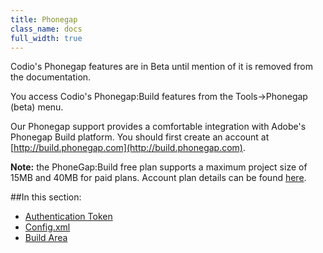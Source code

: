 ```yaml
---
title: Phonegap
class_name: docs
full_width: true
---
```


Codio's Phonegap features are in Beta until mention of it is removed from the documentation.

You access Codio's Phonegap:Build features from the Tools->Phonegap (beta) menu.

Our Phonegap support provides a comfortable integration with Adobe's Phonegap Build platform. You should first create an account at [http://build.phonegap.com](http://build.phonegap.com).

**Note:** the PhoneGap:Build free plan supports a maximum project size of 15MB and 40MB for paid plans. Account plan details can be found [here](https://build.phonegap.com/plans).  

##In this section:
- [Authentication Token](/docs/phonegap/authtoken)
- [Config.xml](/docs/phonegap/config)
- [Build Area](/docs/phonegap/build)


